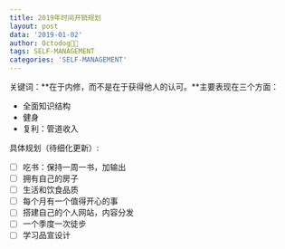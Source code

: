 ```yaml
---
title: 2019年时间开销规划
layout: post
data: '2019-01-02'
author: Octodog🐙🐶
tags: SELF-MANAGEMENT
categories: 'SELF-MANAGEMENT'
---
```



关键词：**在于内修，而不是在于获得他人的认可。**主要表现在三个方面：
- 全面知识结构
- 健身
- 复利：管道收入


具体规划（待细化更新）:
- [ ] 吃书：保持一周一书，加输出
- [ ] 拥有自己的房子
- [ ] 生活和饮食品质
- [ ] 每个月有一个值得开心的事
- [ ] 搭建自己的个人网站，内容分发
- [ ] 一个季度一次徒步
- [ ] 学习品宣设计